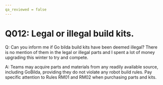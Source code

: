 ```yaml
---
qa_reviewed = false
---
```


# Q012: Legal or illegal build kits.

Q: Can you inform me if Go bilda build kits have been deemed illegal?  There is no mention of them in the legal or illegal parts and I spent a lot of money upgrading this winter to try and compete.

A: Teams may acquire parts and materials from any readily available source, including GoBilda, providing they do not violate any robot build rules. Pay specific attention to Rules RM01 and RM02 when purchasing parts and kits.
